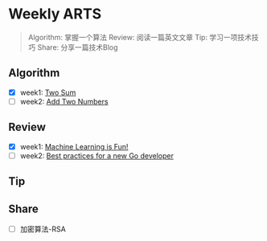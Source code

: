 # Weekly ARTS
> Algorithm: 掌握一个算法
> Review: 阅读一篇英文文章
> Tip: 学习一项技术技巧
> Share: 分享一篇技术Blog

## Algorithm
- [x] week1: [Two Sum](https://leetcode.com/problems/two-sum/description/)
- [ ] week2:  [Add Two Numbers](https://leetcode.com/problems/add-two-numbers/description/)

## Review
- [x] week1: [Machine Learning is Fun!](https://medium.com/@ageitgey/machine-learning-is-fun-80ea3ec3c471)
- [ ] week2: [Best practices for a new Go developer](https://blog.rubylearning.com/best-practices-for-a-new-go-developer-8660384302fc)

## Tip

## Share
- [ ] 加密算法-RSA
